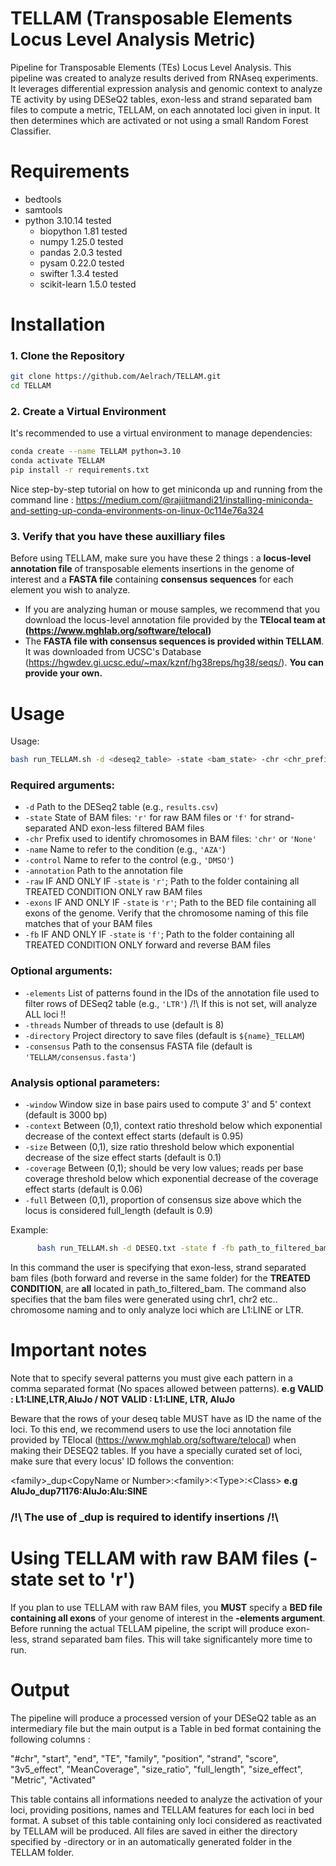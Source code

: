 # TELLAM (Transposable Elements Locus Level Analysis Metric)
Pipeline for Transposable Elements (TEs) Locus Level Analysis. This pipeline was created to analyze results derived from RNAseq experiments. It leverages differential expression analysis and genomic context to analyze TE activity by using DESeQ2 tables, exon-less and strand separated bam files to compute a metric, TELLAM, on each annotated loci given in input. It then determines which are activated or not using a small Random Forest Classifier.

# Requirements
- bedtools
- samtools
- python 3.10.14 tested
  - biopython 1.81 tested
  - numpy 1.25.0 tested
  - pandas 2.0.3 tested
  - pysam 0.22.0 tested
  - swifter 1.3.4 tested
  - scikit-learn 1.5.0 tested
 
# Installation

### 1. Clone the Repository

```bash
git clone https://github.com/Aelrach/TELLAM.git
cd TELLAM
```
### 2. Create a Virtual Environment

It's recommended to use a virtual environment to manage dependencies:

```bash
conda create --name TELLAM python=3.10
conda activate TELLAM
pip install -r requirements.txt 
```
Nice step-by-step tutorial on how to get miniconda up and running from the command line : https://medium.com/@rajiitmandi21/installing-miniconda-and-setting-up-conda-environments-on-linux-0c114e76a324

### 3. Verify that you have these auxilliary files
Before using TELLAM, make sure you have these 2 things : a **locus-level annotation file** of transposable elements insertions in the genome of interest and a **FASTA file** containing **consensus sequences** for each element you wish to analyze.
- If you are analyzing human or mouse samples, we recommend that you download the locus-level annotation file provided by the **TElocal team at (https://www.mghlab.org/software/telocal)**
- The **FASTA file with consensus sequences is provided within TELLAM**. It was downloaded from UCSC's Database (https://hgwdev.gi.ucsc.edu/~max/kznf/hg38reps/hg38/seqs/). **You can provide your own.**

# Usage
Usage: 
```bash
bash run_TELLAM.sh -d <deseq2_table> -state <bam_state> -chr <chr_prefix> -name <condition_name> -control <control_name> -annotation path_to_annotations -elements <element_pattern> [options]
```

### Required arguments:
- `-d`          Path to the DESeq2 table (e.g., `results.csv`)
- `-state`      State of BAM files: `'r'` for raw BAM files or `'f'` for strand-separated AND exon-less filtered BAM files
- `-chr`        Prefix used to identify chromosomes in BAM files: `'chr'` or `'None'`
- `-name`       Name to refer to the condition (e.g., `'AZA'`)
- `-control`    Name to refer to the control (e.g., `'DMSO'`)
- `-annotation` Path to the annotation file
- `-raw`        IF AND ONLY IF `-state` is `'r'`; Path to the folder containing all TREATED CONDITION ONLY raw BAM files
- `-exons`      IF AND ONLY IF `-state` is `'r'`; Path to the BED file containing all exons of the genome. Verify that the chromosome naming of this file matches that of your BAM files
- `-fb`         IF AND ONLY IF `-state` is `'f'`; Path to the folder containing all TREATED CONDITION ONLY forward and reverse BAM files
  
### Optional arguments:
- `-elements`   List of patterns found in the IDs of the annotation file used to filter rows of DESeq2 table (e.g., `'LTR'`) /!\ If this is not set, will analyze ALL loci !!
- `-threads`    Number of threads to use (default is 8)
- `-directory`  Project directory to save files (default is `${name}_TELLAM`)
- `-consensus`  Path to the consensus FASTA file (default is `'TELLAM/consensus.fasta'`)

### Analysis optional parameters:
- `-window`     Window size in base pairs used to compute 3' and 5' context (default is 3000 bp)
- `-context`    Between (0,1), context ratio threshold below which exponential decrease of the context effect starts (default is 0.95)
- `-size`       Between (0,1), size ratio threshold below which exponential decrease of the size effect starts (default is 0.1)
- `-coverage`   Between (0,1); should be very low values; reads per base coverage threshold below which exponential decrease of the coverage effect starts (default is 0.06)
- `-full`       Between (0,1), proportion of consensus size above which the locus is considered full_length (default is 0.9)

Example:
```bash
      bash run_TELLAM.sh -d DESEQ.txt -state f -fb path_to_filtered_bam -chr chr -name AZA -control DMSO -annotation path_to_annotations -elements 'L1:LINE',LTR
```

In this command the user is specifying that exon-less, strand separated bam files (both forward and reverse in the same folder) for the **TREATED CONDITION**, are **all** located in path_to_filtered_bam. 
The command also specifies that the bam files were generated using chr1, chr2 etc.. chromosome naming and to only analyze loci which are L1:LINE or LTR.  

# Important notes
Note that to specify several patterns you must give each pattern in a comma separated format (No spaces allowed between patterns). 
**e.g VALID : L1:LINE,LTR,AluJo / NOT VALID : L1:LINE, LTR, AluJo**

Beware that the rows of your deseq table MUST have as ID the name of the loci. To this end, we recommend users to use the loci annotation file provided by TElocal (https://www.mghlab.org/software/telocal) when making their DESEQ2 tables. 
If you have a specially curated set of loci, make sure that every locus' ID follows the convention:

\<family\>_dup\<CopyName or Number\>:\<family\>:\<Type\>:\<Class\>
**e.g AluJo_dup71176:AluJo:Alu:SINE**

### /!\ The use of _dup is required to identify insertions /!\

# Using TELLAM with raw BAM files (-state set to 'r')
If you plan to use TELLAM with raw BAM files, you **MUST** specify a **BED file containing all exons** of your genome of interest in the **-elements argument**. Before running the actual TELLAM pipeline, the script will produce exon-less, strand separated bam files. This will take significantely more time to run.

# Output
The pipeline will produce a processed version of your DESeQ2 table as an intermediary file but the main output is a Table in bed format containing the following columns : 

"#chr", "start", "end", "TE", "family", "position", "strand", "score", "3v5_effect", "MeanCoverage", "size_ratio", "full_length", "size_effect", "Metric", "Activated"

This table contains all informations needed to analyze the activation of your loci, providing positions, names and TELLAM features for each loci in bed format. A subset of this table containing only loci considered as reactivated by TELLAM will be produced. All files are saved in either the directory specified by  -directory or in an automatically generated folder in the TELLAM folder.
